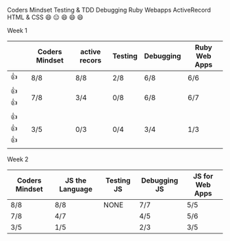 Coders Mindset	Testing & TDD	Debugging	Ruby Webapps	ActiveRecord	HTML & CSS
 :smile: 			:expressionless:			:smile:		:smile:				:smile:

Week 1

|                                  | Coders Mindset | active recors | Testing  | Debugging  | Ruby Web Apps |
| -------------------------------- | -------------- | --------------- | ---------- | ------------ | --------------- |
| :thumbsup:                       | 8/8            | 8/8             |  2/8       |  6/8          | 6/6             |
| :thumbsup: :thumbsup:            | 7/8            | 3/4            |   0/8         | 6/8          | 6/7             |
| :thumbsup: :thumbsup: :thumbsup: | 3/5            | 0/3             |   0/4        | 3/4          | 1/3             |



Week 2

| Coders Mindset | JS the Language | Testing JS | Debugging JS | JS for Web Apps |
| -------------- | --------------- | ---------- | ------------ | --------------- |
|       8/8      |      8/8            |      NONE  |    7/7            |      5/5           |
|       7/8      |      4/7            |            |    4/5          |         5/6        |
|       3/5      |      1/5            |            |     2/3         |          3/5       |
